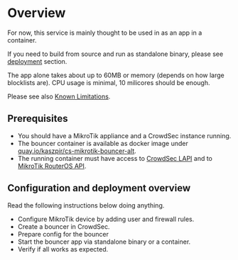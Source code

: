 
# Overview

For now, this service is mainly thought to be used in as an app in a container.

If you need to build from source and run as standalone binary,
please see [deployment](deploy.md) section.

The app alone takes about up to 60MB or memory (depends on how large blocklists are).
CPU usage is minimal, 10 milicores should be enough.

Please see also [Known Limitations](known.limitations.md).

## Prerequisites

* You should have a MikroTik appliance and a CrowdSec instance running.
* The bouncer container is available as docker image under [quay.io/kaszpir/cs-mikrotik-bouncer-alt](https://quay.io/kaszpir/cs-mikrotik-bouncer-alt).
* The running container must have access to [CrowdSec LAPI](https://docs.crowdsec.net/u/user_guides/lapi_mgmt/)
  and to [MikroTik RouterOS API](https://help.mikrotik.com/docs/spaces/ROS/pages/47579160/API).

## Configuration and deployment overview

Read the following instructions below doing anything.

* Configure MikroTik device by adding user and firewall rules.
* Create a bouncer in CrowdSec.
* Prepare config for the bouncer
* Start the bouncer app via standalone binary or a container.
* Verify if all works as expected.
